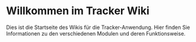# Willkommen im Tracker Wiki

Dies ist die Startseite des Wikis für die Tracker-Anwendung. Hier finden Sie Informationen zu den verschiedenen Modulen und deren Funktionsweise.